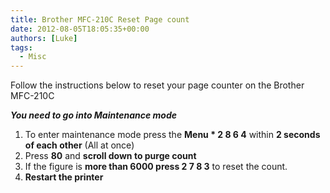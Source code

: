 ```yaml
---
title: Brother MFC-210C Reset Page count
date: 2012-08-05T18:05:35+00:00
authors: [Luke]
tags:
  - Misc
---
```

Follow the instructions below to reset your page counter on the Brother MFC-210C

_**You need to go into Maintenance mode**_

  1. To enter maintenance mode press the **Menu * 2 8 6 4** within **2 seconds of each other** (All at once)
  2. Press **80** and **scroll down to purge count**
  3. If the figure is **more than 6000 press 2 7 8 3** to reset the count.
  4. **Restart the printer**